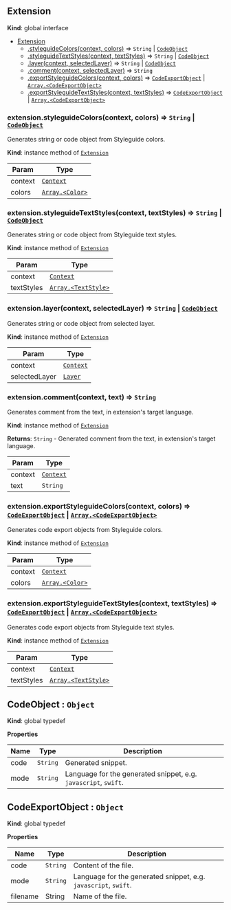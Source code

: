 ## Extension
**Kind**: global interface

<a name="Extension"></a>
* [Extension](#Extension)
    * [.styleguideColors(context, colors)](#Extension+styleguideColors) ⇒ <code>String</code> \| [<code>CodeObject</code>](#CodeObject)
    * [.styleguideTextStyles(context, textStyles)](#Extension+styleguideTextStyles) ⇒ <code>String</code> \| [<code>CodeObject</code>](#CodeObject)
    * [.layer(context, selectedLayer)](#Extension+layer) ⇒ <code>String</code> \| [<code>CodeObject</code>](#CodeObject)
    * [.comment(context, selectedLayer)](#Extension+comment) ⇒ <code>String</code>
    * [.exportStyleguideColors(context, colors)](#Extension+exportStyleguideColors) ⇒ [<code>CodeExportObject</code>](#CodeExportObject) \| [<code>Array.&lt;CodeExportObject&gt;</code>](#CodeExportObject)
    * [.exportStyleguideTextStyles(context, textStyles)](#Extension+exportStyleguideTextStyles) ⇒ [<code>CodeExportObject</code>](#CodeExportObject) \| [<code>Array.&lt;CodeExportObject&gt;</code>](#CodeExportObject)

<a name="Extension+styleguideColors"></a>

### extension.styleguideColors(context, colors) ⇒ <code>String</code> \| [<code>CodeObject</code>](#CodeObject)
Generates string or code object from Styleguide colors.

**Kind**: instance method of [<code>Extension</code>](#Extension)

| Param | Type |
| --- | --- |
| context | <code>[Context](context.md)</code> |
| colors | [<code>Array.&lt;Color&gt;</code>](color.md) |

<a name="Extension+styleguideTextStyles"></a>

### extension.styleguideTextStyles(context, textStyles) ⇒ <code>String</code> \| [<code>CodeObject</code>](#CodeObject)
Generates string or code object from Styleguide text styles.

**Kind**: instance method of [<code>Extension</code>](#Extension)

| Param | Type |
| --- | --- |
| context | <code>[Context](context.md)</code> |
| textStyles | [<code>Array.&lt;TextStyle&gt;</code>](textStyle.md) |

<a name="Extension+layer"></a>

### extension.layer(context, selectedLayer) ⇒ <code>String</code> \| [<code>CodeObject</code>](#CodeObject)
Generates string or code object from selected layer.

**Kind**: instance method of [<code>Extension</code>](#Extension)

| Param | Type |
| --- | --- |
| context | <code>[Context](context.md)</code> |
| selectedLayer | <code>[Layer](layer.md)</code> |

<a name="Extension+comment"></a>

### extension.comment(context, text) ⇒ <code>String</code>
Generates comment from the text, in extension's target language.

**Kind**: instance method of [<code>Extension</code>](#Extension)

**Returns**: <code>String</code> - Generated comment from the text, in extension's target language.

| Param | Type |
| --- | --- |
| context | <code>[Context](context.md)</code> |
| text | <code>String</code> |

<a name="Extension+exportStyleguideColors"></a>

### extension.exportStyleguideColors(context, colors) ⇒ [<code>CodeExportObject</code>](#CodeExportObject) |  [<code>Array.&lt;CodeExportObject&gt;</code>](#CodeExportObject)
Generates code export objects from Styleguide colors.

**Kind**: instance method of [<code>Extension</code>](#Extension)

| Param | Type |
| --- | --- |
| context | <code>[Context](context.md)</code> |
| colors | [<code>Array.&lt;Color&gt;</code>](color.md) |

<a name="Extension+exportStyleguideTextStyles"></a>

### extension.exportStyleguideTextStyles(context, textStyles) ⇒ [<code>CodeExportObject</code>](#CodeExportObject) |  [<code>Array.&lt;CodeExportObject&gt;</code>](#CodeExportObject)
Generates code export objects from Styleguide text styles.

**Kind**: instance method of [<code>Extension</code>](#Extension)

| Param | Type |
| --- | --- |
| context | <code>[Context](context.md)</code> |
| textStyles | [<code>Array.&lt;TextStyle&gt;</code>](textStyle.md) |

<a name="CodeObject"></a>

## CodeObject : <code>Object</code>
**Kind**: global typedef

**Properties**

| Name | Type | Description |
| --- | --- | --- |
| code | <code>String</code> | Generated snippet. |
| mode | <code>String</code> | Language for the generated snippet, e.g. `javascript`, `swift`. |


<a name="CodeExportObject"></a>

## CodeExportObject : <code>Object</code>
**Kind**: global typedef

**Properties**

| Name | Type | Description |
| --- | --- | --- |
| code | <code>String</code> | Content of the file. |
| mode | <code>String</code> | Language for the generated snippet, e.g. `javascript`, `swift`. |
| filename | String | Name of the file. |
